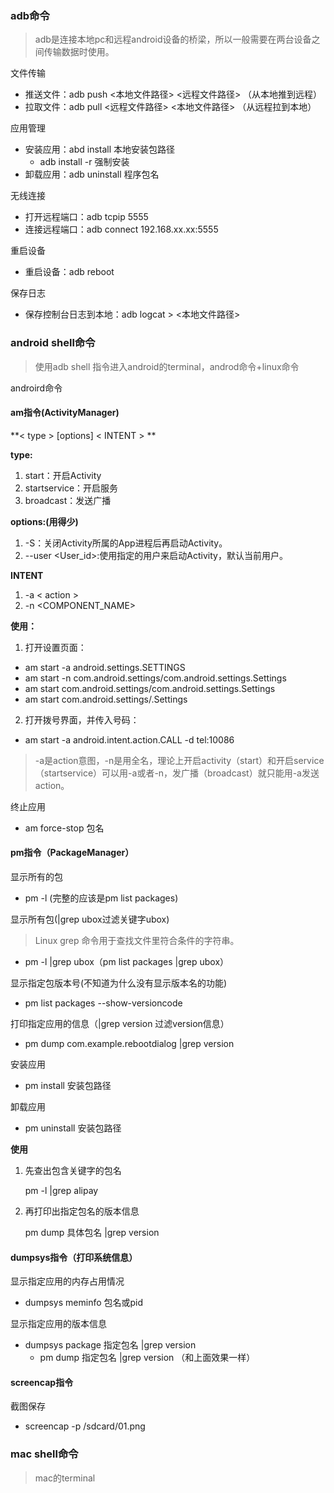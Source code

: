 ### adb命令

> adb是连接本地pc和远程android设备的桥梁，所以一般需要在两台设备之间传输数据时使用。

文件传输

* 推送文件：adb push <本地文件路径> <远程文件路径>	（从本地推到远程）
* 拉取文件：adb pull <远程文件路径> <本地文件路径> 	（从远程拉到本地）

应用管理

* 安装应用：abd install 本地安装包路径
  * adb install -r 强制安装
* 卸载应用：adb uninstall 程序包名

无线连接

* 打开远程端口：adb tcpip 5555
* 连接远程端口：adb connect 192.168.xx.xx:5555

重启设备

* 重启设备：adb reboot

保存日志

* 保存控制台日志到本地：adb logcat > <本地文件路径>





### android shell命令

> 使用adb shell 指令进入android的terminal，androd命令+linux命令

androird命令

#### am指令(ActivityManager)

**< type > [options] < INTENT >  **

**type:**

1. start：开启Activity
2. startservice：开启服务
3. broadcast：发送广播

**options:(用得少)**

1. -S：关闭Activity所属的App进程后再启动Activity。
2. --user <User_id>:使用指定的用户来启动Activity，默认当前用户。

**INTENT**

1. -a < action >
2. -n <COMPONENT_NAME>

**使用：**

1. 打开设置页面：

* am start -a android.settings.SETTINGS
* am start -n com.android.settings/com.android.settings.Settings
* am start com.android.settings/com.android.settings.Settings
* am start com.android.settings/.Settings

2. 打开拨号界面，并传入号码：

* am start -a android.intent.action.CALL -d tel:10086

> -a是action意图，-n是用全名，理论上开启activity（start）和开启service（startservice）可以用-a或者-n，发广播（broadcast）就只能用-a发送action。

终止应用

* am force-stop 包名

#### pm指令（PackageManager）

显示所有的包

* pm -l (完整的应该是pm list packages)

显示所有包(|grep ubox过滤关键字ubox)

> Linux grep 命令用于查找文件里符合条件的字符串。

* pm -l |grep ubox（pm list packages |grep ubox）

显示指定包版本号(不知道为什么没有显示版本名的功能)

* pm list packages --show-versioncode

打印指定应用的信息（|grep version 过滤version信息）

* pm dump com.example.rebootdialog |grep version 

安装应用

* pm install 安装包路径

卸载应用

* pm uninstall 安装包路径

**使用**

1. 先查出包含关键字的包名

   pm -l |grep alipay

2. 再打印出指定包名的版本信息

   pm dump 具体包名 |grep version 

#### dumpsys指令（打印系统信息）

显示指定应用的内存占用情况

* dumpsys meminfo 包名或pid

显示指定应用的版本信息

* dumpsys package 指定包名 |grep version 
  * pm dump 指定包名 |grep version （和上面效果一样）

#### screencap指令

截图保存

* screencap -p /sdcard/01.png 

### mac shell命令

> mac的terminal



